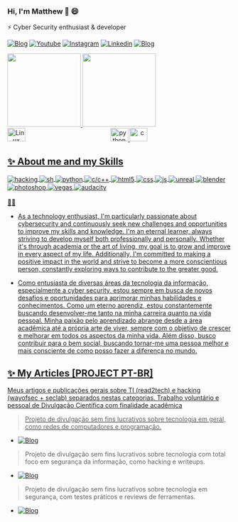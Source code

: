 ### Hi, I'm Matthew 👋 😄

 ⚡  Cyber Security enthusiast & developer 
 
[![Blog](https://img.shields.io/website?label=github+pages&style=for-the-badge&url=https://matheuslaidler.github.io/)](https://matheuslaidler.github.io/)
[![Youtube](https://img.shields.io/badge/YouTube-FF0000?style=for-the-badge&logo=youtube&logoColor=white)](https://youtube.com/@matheuslaidler)
[![Instagram](https://img.shields.io/badge/Instagram-E4405F?style=for-the-badge&logo=instagram&logoColor=white)](https://instagram.com/matheuslaidler)
[![Linkedin](https://img.shields.io/badge/-LinkedIn-%230077B5?style=for-the-badge&logo=linkedin&logoColor=white)](https://www.linkedin.com/in/laidlervidal)
[![Blog](https://img.shields.io/website?label=gitbook+Articles&style=for-the-badge&url=https://matheuslaidler.gitbook.io/home/)](https://matheuslaidler.gitbook.io/)
  
<div align="left">
  <a href="https://github.com/matheuslaidler">
  <img height="165em" src="https://github-readme-stats-sigma-five.vercel.app/api?username=matheuslaidler&show_icons=true&theme=dracula&include_all_commits=true&count_private=true"/>
  <img height="165em" src="https://github-readme-stats-sigma-five.vercel.app/api/top-langs/?username=matheuslaidler&layout=compact&langs_count=8&theme=dracula"/>
</div>
<div align="center">
  <img align="left" alt="Linux" height="30" width="40" src="https://cdn.jsdelivr.net/gh/devicons/devicon/icons/linux/linux-original.svg">
  <img alt="python" height="30" width="40" src="https://cdn.jsdelivr.net/gh/devicons/devicon/icons/python/python-original.svg">
  <img alt="c" height="30" width="40" src="https://cdn.jsdelivr.net/gh/devicons/devicon/icons/c/c-original.svg">
 </div>
 
## ✨ About me and my Skills 

<div style="display: inline_block">
  <img align="center" alt="hacking" src="https://img.shields.io/badge/<>-hacking-43E3FD?style=for-the-badge&logoColor=black" />
  <img align="center" alt="sh" src="https://img.shields.io/badge/shell_script-28bf94?style=for-the-badge&logo=linux&logoColor=white" />
  <img align="center" alt="python" src="https://img.shields.io/badge/Python-20232A?style=for-the-badge&logo=python&logoColor=61DAFB" />
  <img align="center" alt="c/c++" src="https://img.shields.io/badge/C/C++-2864bf?style=for-the-badge&logo=c&logoColor=white" />
  <img align="center" alt="html5" src="https://img.shields.io/badge/HTML-E34F26?style=for-the-badge&logo=html5&logoColor=white" />
  <img align="center" alt="css" src="https://img.shields.io/badge/CSS-1572B6?style=for-the-badge&logo=css3&logoColor=white" />
  <img align="center" alt="js" src="https://img.shields.io/badge/JavaScript-F7DF1E?style=for-the-badge&logo=javascript&logoColor=black" />
  <img align="center" alt="unreal" src="https://img.shields.io/badge/Unreal-282d38?style=for-the-badge&logo=unrealengine&logoColor=61DAFB" />
  <img align="center" alt="blender" src="https://img.shields.io/badge/Blender-303542?style=for-the-badge&logo=blender&logoColor=c8fb61" />
 <img align="center" alt="photoshop" src="https://img.shields.io/badge/Photoshop-282d38?style=for-the-badge&logo=adobe&logoColor=61DAFB" />
 <img align="center" alt="vegas" src="https://img.shields.io/badge/Vegas_Pro-282A38?style=for-the-badge&logo=sony&logoColor=61DAFB" />
 <img align="center" alt="audacity" src="https://img.shields.io/badge/Audacity-282A28?style=for-the-badge&logo=audacity&logoColor=61DAFB" />
  
</div><br/>   👯🌱  
 
  - As a technology enthusiast, I'm particularly passionate about cybersecurity and continuously seek new challenges and opportunities to improve my skills and knowledge. I'm an eternal learner, always striving to develop myself both professionally and personally. Whether it's through academia or the art of living, my goal is to grow and improve in every aspect of my life. Additionally, I'm committed to making a positive impact in the world and strive to become a more conscientious person, constantly exploring ways to contribute to the greater good.
 
  - Como entusiasta de diversas áreas da tecnologia da informação, especialmente a cyber security, estou sempre em busca de novos desafios e oportunidades para aprimorar minhas habilidades e conhecimentos. Como um eterno aprendiz, estou constantemente buscando desenvolver-me tanto na minha carreira quanto na vida pessoal. Minha paixão pelo aprendizado abrange desde a área acadêmica até a própria arte de viver, sempre com o objetivo de crescer e melhorar em todos os aspectos da minha vida. Além disso, busco contribuir para o bem social, buscando tornar-me uma pessoa melhor e mais consciente de como posso fazer a diferença no mundo.

 ## ✨ My Articles [PROJECT PT-BR]
 
 Meus artigos e publicações gerais sobre TI (read2tech) e hacking (wayofsec + seclab) separados nestas categorias.
 Trabalho voluntário e pessoal de Divulgação Científica com finalidade acadêmica
  
 > Projeto de divulgação sem fins lucrativos sobre tecnologia em geral, como redes de computadores e programação.
 -  [![Blog](https://img.shields.io/website?label=Road2Tech&style=for-the-badge&url=https://matheuslaidler.gitbook.io/)](https://matheuslaidler.gitbook.io/acervo/welcome/r2t-project)

 > Projeto de divulgação sem fins lucrativos sobre tecnologia com total foco em segurança da informação, como hacking e writeups.
 -  [![Blog](https://img.shields.io/website?label=WayOfSec&style=for-the-badge&url=https://matheuslaidler.gitbook.io/)](https://matheuslaidler.gitbook.io/acervo/welcome/w0s-project)

 > Projeto de divulgação sem fins lucrativos sobre tecnologia em segurança, com testes práticos e reviews de ferramentas.
 -  [![Blog](https://img.shields.io/website?label=SecLab&style=for-the-badge&url=https://matheuslaidler.gitbook.io/)](https://matheuslaidler.gitbook.io/acervo/wayofsec/seclab)

 
